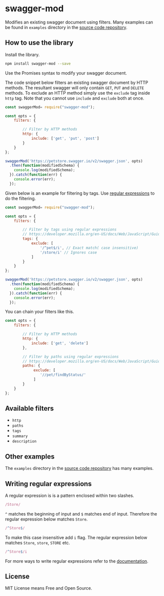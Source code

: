 # swagger-mod

Modifies an existing swagger document using filters. Many examples can be found in `examples` directory in the [source code repository][source]. 

## How to use the library
Install the library.

```bash
npm install swagger-mod --save
```

Use the Promises syntax to modify your swagger document. 

The code snippet below filters an existing swagger document by HTTP methods. The resultant swagger will only contain `GET`, `PUT` and `DELETE` methods. To exclude an HTTP method simply use the `exclude` tag inside `http` tag. Note that you cannot use `include` and `exclude` both at once. 

```js
const swaggerMod= require("swagger-mod");

const opts = {
    filters: {

        // Filter by HTTP methods
        http: {
            include: ['get', 'put', 'post']
        }
    }
};

swaggerMod('https://petstore.swagger.io/v2/swagger.json', opts)
  .then(function(modifiedSchema) {
    console.log(modifiedSchema); 
  }).catch(function(err) {
    console.error(err);
  });
```

Given below is an example for filtering by tags. Use [regular expressions][regex] to do the filtering.

```js
const swaggerMod= require("swagger-mod");

const opts = {
    filters: {

        // Filter by tags using regular expressions
        // https://developer.mozilla.org/en-US/docs/Web/JavaScript/Guide/Regular_Expressions
        tags: {
            exclude: [
                '/^pet$/i', // Exact match( case insensitive)
                '/store/i' // Ignores case
            ]
        }
    }
};

swaggerMod('https://petstore.swagger.io/v2/swagger.json', opts)
  .then(function(modifiedSchema) {
    console.log(modifiedSchema);     
  }).catch(function(err) {
    console.error(err);
  });
```

You can chain your filters like this.

```js
const opts = {
    filters: {

        // Filter by HTTP methods
        http: {
            include: ['get', 'delete']
        },

        // Filter by paths using regular expressions
        // https://developer.mozilla.org/en-US/docs/Web/JavaScript/Guide/Regular_Expressions
        paths: {
             exclude: [
                '//pet/findByStatus/'
             ]
        }
    }
};
```

## Available filters

- `http`
- `paths`
- `tags`
- `summary`
- `description`

## Other examples

The `examples` directory in the [source code repository][source] has many examples.

## Writing regular expressions

A regular expression is is a pattern enclosed within two slashes. 

```js
/Store/
```
`^` matches the beginning of input and `$` matches end of input. Therefore the regular expression below matches `Store`.

```js
/^Store$/
```
To make this case insensitive add `i` flag. The regular expression below matches `Store`, `store`, `STORE` etc.

```js
/^Store$/i
```

For more ways to write regular expressions refer to the [documentation][regex].

## License 

MIT License means Free and Open Source. 

[source]: https://github.com/pwelagedara/swagger-mod
[regex]: https://developer.mozilla.org/en-US/docs/Web/JavaScript/Guide/Regular_Expressions